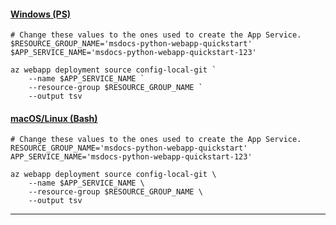 #### [Windows (PS)](#tab/windows)

```azurecli
# Change these values to the ones used to create the App Service.
$RESOURCE_GROUP_NAME='msdocs-python-webapp-quickstart'
$APP_SERVICE_NAME='msdocs-python-webapp-quickstart-123'

az webapp deployment source config-local-git `
    --name $APP_SERVICE_NAME `
    --resource-group $RESOURCE_GROUP_NAME `
    --output tsv
```

#### [macOS/Linux (Bash)](#tab/mac-linux)

```azurecli
# Change these values to the ones used to create the App Service.
RESOURCE_GROUP_NAME='msdocs-python-webapp-quickstart'
APP_SERVICE_NAME='msdocs-python-webapp-quickstart-123'

az webapp deployment source config-local-git \
    --name $APP_SERVICE_NAME \
    --resource-group $RESOURCE_GROUP_NAME \
    --output tsv
```

---
